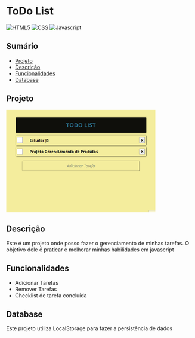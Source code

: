 <main>

<div class="title">
<h1>ToDo List</h1>
</div>

<div class="tecnologies">

 ![HTML5](https://img.shields.io/badge/HTML5-E34F26?style=for-the-badge&logo=html5&logoColor=white)
 ![CSS](https://img.shields.io/badge/CSS3-1572B6?style=for-the-badge&logo=css3&logoColor=white)
 ![Javascript](https://img.shields.io/badge/JavaScript-F7DF1E.svg?style=for-the-badge&logo=JavaScript&logoColor=black)


 </div>

<div class="resumo"> 
 <h2>Sumário</h2>
 <ul>
   <li><a href="#proj">Projeto</a> 
    <li><a href="#desc">Descrição</a> 
   <li><a href="#func">Funcionalidades</a> 
   <li><a href="#base">Database</a> 
 </ul> 
</div>

<div class="video-project">
<h2 id="proj">Projeto</h2>

<img src="video-project/animtation-todo.gif" width="400px">

</div>


 <div class="caracteristicas">
    <h2 id="desc">Descrição</h2>
    <p>Este é um projeto onde posso fazer o gerenciamento de minhas tarefas. O objetivo dele é praticar e melhorar minhas habilidades em javascript </p>

<h2 id="func">Funcionalidades</h2>
<ul>
    <li>Adicionar Tarefas
    <li>Remover Tarefas
    <li>Checklist de tarefa concluída
    
</ul>

<h2 id="base">Database</h2>
<p>Este projeto utiliza LocalStorage para fazer a persistência de dados</p>
 </div>

</main>
